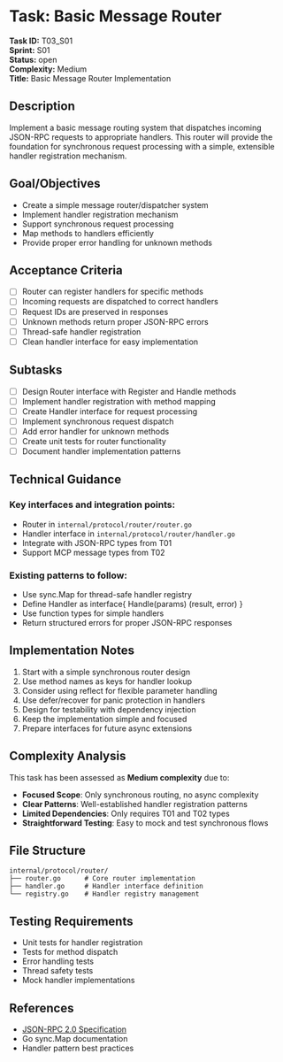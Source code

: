 # Task: Basic Message Router

**Task ID:** T03_S01  
**Sprint:** S01  
**Status:** open  
**Complexity:** Medium  
**Title:** Basic Message Router Implementation

## Description
Implement a basic message routing system that dispatches incoming JSON-RPC requests to appropriate handlers. This router will provide the foundation for synchronous request processing with a simple, extensible handler registration mechanism.

## Goal/Objectives
- Create a simple message router/dispatcher system
- Implement handler registration mechanism
- Support synchronous request processing
- Map methods to handlers efficiently
- Provide proper error handling for unknown methods

## Acceptance Criteria
- [ ] Router can register handlers for specific methods
- [ ] Incoming requests are dispatched to correct handlers
- [ ] Request IDs are preserved in responses
- [ ] Unknown methods return proper JSON-RPC errors
- [ ] Thread-safe handler registration
- [ ] Clean handler interface for easy implementation

## Subtasks
- [ ] Design Router interface with Register and Handle methods
- [ ] Implement handler registration with method mapping
- [ ] Create Handler interface for request processing
- [ ] Implement synchronous request dispatch
- [ ] Add error handler for unknown methods
- [ ] Create unit tests for router functionality
- [ ] Document handler implementation patterns

## Technical Guidance

### Key interfaces and integration points:
- Router in `internal/protocol/router/router.go`
- Handler interface in `internal/protocol/router/handler.go`
- Integrate with JSON-RPC types from T01
- Support MCP message types from T02

### Existing patterns to follow:
- Use sync.Map for thread-safe handler registry
- Define Handler as interface{ Handle(params) (result, error) }
- Use function types for simple handlers
- Return structured errors for proper JSON-RPC responses

## Implementation Notes
1. Start with a simple synchronous router design
2. Use method names as keys for handler lookup
3. Consider using reflect for flexible parameter handling
4. Use defer/recover for panic protection in handlers
5. Design for testability with dependency injection
6. Keep the implementation simple and focused
7. Prepare interfaces for future async extensions

## Complexity Analysis
This task has been assessed as **Medium complexity** due to:
- **Focused Scope**: Only synchronous routing, no async complexity
- **Clear Patterns**: Well-established handler registration patterns
- **Limited Dependencies**: Only requires T01 and T02 types
- **Straightforward Testing**: Easy to mock and test synchronous flows

## File Structure
```
internal/protocol/router/
├── router.go      # Core router implementation
├── handler.go     # Handler interface definition
└── registry.go    # Handler registry management
```

## Testing Requirements
- Unit tests for handler registration
- Tests for method dispatch
- Error handling tests
- Thread safety tests
- Mock handler implementations

## References
- [JSON-RPC 2.0 Specification](https://www.jsonrpc.org/specification)
- Go sync.Map documentation
- Handler pattern best practices